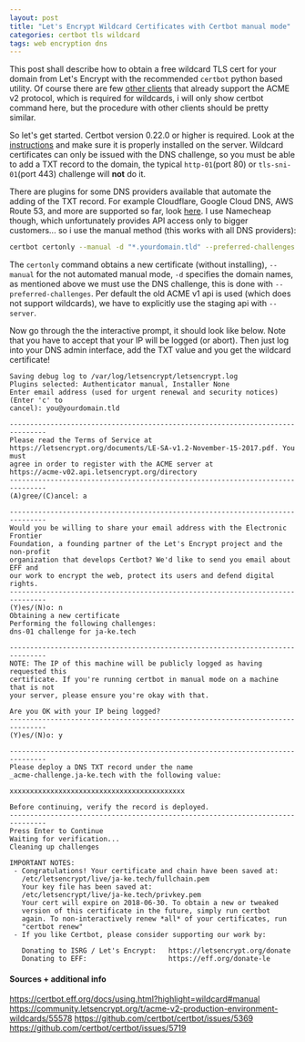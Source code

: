 ```yaml
---
layout: post
title: "Let's Encrypt Wildcard Certificates with Certbot manual mode"
categories: certbot tls wildcard
tags: web encryption dns
---
```

This post shall describe how to obtain a free wildcard TLS cert for your domain from Let's Encrypt with the recommended `certbot` python based utility. Of course there are few [other clients](https://letsencrypt.org/docs/client-options/#acme-v2-compatible-clients) that already support the ACME v2 protocol, which is required for wildcards, i will only show certbot command here, but the procedure with other clients should be pretty similar.

So let's get started. Certbot version 0.22.0 or higher is required. Look at the [instructions](https://certbot.eff.org/) and make sure it is properly installed on the server. Wildcard certificates can only be issued with the DNS challenge, so you must be able to add a TXT record to the domain, the typical `http-01`(port 80) or `tls-sni-01`(port 443) challenge will **not** do it.

There are plugins for some DNS providers available that automate the adding of the TXT record. For example Cloudflare, Google Cloud DNS, AWS Route 53, and more are supported so far, look [here](https://certbot.eff.org/docs/using.html#dns-plugins). I use Namecheap though, which unfortunately provides API access only to bigger customers... so i use the manual method (this works with all DNS providers):
```bash
certbot certonly --manual -d "*.yourdomain.tld" --preferred-challenges dns-01 --server https://acme-v02.api.letsencrypt.org/directory
```
The `certonly` command obtains a new certificate (without installing), `--manual` for the not automated manual mode, `-d` specifies the domain names, as mentioned above we must use the DNS challenge, this is done with `--preferred-challenges`. Per default the old ACME v1 api is used (which does not support wildcards), we have to explicitly use the staging api with `--server`.

Now go through the the interactive prompt, it should look like below. Note that you have to accept that your IP will be logged (or abort). Then just log into your DNS admin interface, add the TXT value and you get the wildcard certificate!
```
Saving debug log to /var/log/letsencrypt/letsencrypt.log
Plugins selected: Authenticator manual, Installer None
Enter email address (used for urgent renewal and security notices) (Enter 'c' to
cancel): you@yourdomain.tld

-------------------------------------------------------------------------------
Please read the Terms of Service at
https://letsencrypt.org/documents/LE-SA-v1.2-November-15-2017.pdf. You must
agree in order to register with the ACME server at
https://acme-v02.api.letsencrypt.org/directory
-------------------------------------------------------------------------------
(A)gree/(C)ancel: a

-------------------------------------------------------------------------------
Would you be willing to share your email address with the Electronic Frontier
Foundation, a founding partner of the Let's Encrypt project and the non-profit
organization that develops Certbot? We'd like to send you email about EFF and
our work to encrypt the web, protect its users and defend digital rights.
-------------------------------------------------------------------------------
(Y)es/(N)o: n
Obtaining a new certificate
Performing the following challenges:
dns-01 challenge for ja-ke.tech

-------------------------------------------------------------------------------
NOTE: The IP of this machine will be publicly logged as having requested this
certificate. If you're running certbot in manual mode on a machine that is not
your server, please ensure you're okay with that.

Are you OK with your IP being logged?
-------------------------------------------------------------------------------
(Y)es/(N)o: y

-------------------------------------------------------------------------------
Please deploy a DNS TXT record under the name
_acme-challenge.ja-ke.tech with the following value:

xxxxxxxxxxxxxxxxxxxxxxxxxxxxxxxxxxxxxxxxxxx

Before continuing, verify the record is deployed.
-------------------------------------------------------------------------------
Press Enter to Continue
Waiting for verification...
Cleaning up challenges

IMPORTANT NOTES:
 - Congratulations! Your certificate and chain have been saved at:
   /etc/letsencrypt/live/ja-ke.tech/fullchain.pem
   Your key file has been saved at:
   /etc/letsencrypt/live/ja-ke.tech/privkey.pem
   Your cert will expire on 2018-06-30. To obtain a new or tweaked
   version of this certificate in the future, simply run certbot
   again. To non-interactively renew *all* of your certificates, run
   "certbot renew"
 - If you like Certbot, please consider supporting our work by:

   Donating to ISRG / Let's Encrypt:   https://letsencrypt.org/donate
   Donating to EFF:                    https://eff.org/donate-le
```


#### Sources + additional info
<https://certbot.eff.org/docs/using.html?highlight=wildcard#manual>
<https://community.letsencrypt.org/t/acme-v2-production-environment-wildcards/55578>
<https://github.com/certbot/certbot/issues/5369>
<https://github.com/certbot/certbot/issues/5719>
